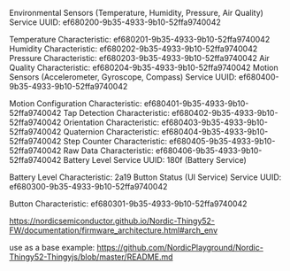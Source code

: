 Environmental Sensors (Temperature, Humidity, Pressure, Air Quality)
Service UUID: ef680200-9b35-4933-9b10-52ffa9740042

Temperature Characteristic: ef680201-9b35-4933-9b10-52ffa9740042
Humidity Characteristic: ef680202-9b35-4933-9b10-52ffa9740042
Pressure Characteristic: ef680203-9b35-4933-9b10-52ffa9740042
Air Quality Characteristic: ef680204-9b35-4933-9b10-52ffa9740042
Motion Sensors (Accelerometer, Gyroscope, Compass)
Service UUID: ef680400-9b35-4933-9b10-52ffa9740042

Motion Configuration Characteristic: ef680401-9b35-4933-9b10-52ffa9740042
Tap Detection Characteristic: ef680402-9b35-4933-9b10-52ffa9740042
Orientation Characteristic: ef680403-9b35-4933-9b10-52ffa9740042
Quaternion Characteristic: ef680404-9b35-4933-9b10-52ffa9740042
Step Counter Characteristic: ef680405-9b35-4933-9b10-52ffa9740042
Raw Data Characteristic: ef680406-9b35-4933-9b10-52ffa9740042
Battery Level
Service UUID: 180f (Battery Service)

Battery Level Characteristic: 2a19
Button Status (UI Service)
Service UUID: ef680300-9b35-4933-9b10-52ffa9740042

Button Characteristic: ef680301-9b35-4933-9b10-52ffa9740042



https://nordicsemiconductor.github.io/Nordic-Thingy52-FW/documentation/firmware_architecture.html#arch_env


use as a base example:
https://github.com/NordicPlayground/Nordic-Thingy52-Thingyjs/blob/master/README.md